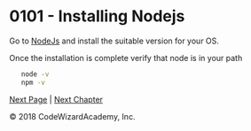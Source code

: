 # 0101 - Installing Nodejs

Go to [NodeJs](https://nodejs.org/en/download/) and install the suitable version for your OS.

Once the installation is complete verify that node is in your path
```bash
   node -v
   npm -v
```

[Next Page](/Chapters/01-Basics/0102-HelloWorld.md) | [Next Chapter](/Chapters/02-NodeFundamentals)

&copy; 2018 CodeWizardAcademy, Inc.

